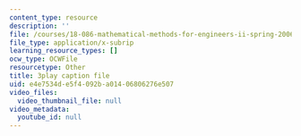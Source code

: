 ```yaml
---
content_type: resource
description: ''
file: /courses/18-086-mathematical-methods-for-engineers-ii-spring-2006/e4e7534de5f4092ba01406806276e507_zha1744fTRs.srt
file_type: application/x-subrip
learning_resource_types: []
ocw_type: OCWFile
resourcetype: Other
title: 3play caption file
uid: e4e7534d-e5f4-092b-a014-06806276e507
video_files:
  video_thumbnail_file: null
video_metadata:
  youtube_id: null
---
```

